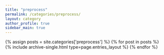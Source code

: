```yaml
---
title: "preprocess"
permalink: /categories/preprocess/
layout: category
author_profile: true
sidebar_main: true
---
```


{% assign posts = site.categories['preprocess'] %}
{% for post in posts %} {% include archive-single.html type=page.entries_layout %} {% endfor %}